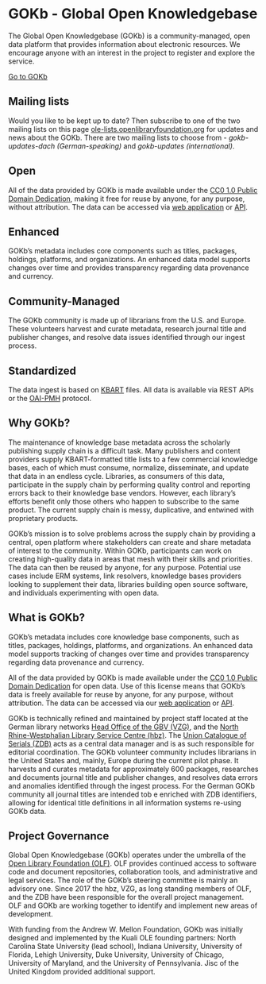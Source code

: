 # GOKb - Global Open Knowledgebase

The Global Open Knowledgebase (GOKb) is a community-managed, open data platform that provides 
information about electronic resources. We encourage anyone with an interest in the project 
to register and explore the service. 

[Go to GOKb](https://gokb.org/gokb-ui/ "GOKb")

## Mailing lists

Would you like to be kept up to date? Then subscribe to one of the two mailing lists on this page [ole-lists.openlibraryfoundation.org](https://ole-lists.openlibraryfoundation.org/) for updates and news about the GOKb. There are two mailing lists to choose from - _gokb-updates-dach (German-speaking)_ and _gokb-updates (international)_.

## Open

All of the data provided by GOKb is made available under the 
[CC0 1.0 Public Domain Dedication](https://creativecommons.org/publicdomain/zero/1.0/ "CC0 1.0 Public Domain Dedication"), 
making it free for reuse by anyone, for any purpose, without attribution. 
The data can be accessed via [web application](http://gokb.org/gokb/ "web application") or [API](https://github.com/openlibraryenvironment/gokb/wiki/API "API").

## Enhanced

GOKb’s metadata includes core components such as titles, packages, 
holdings, platforms, and organizations. An enhanced data model supports 
changes over time and provides transparency regarding data provenance and currency.

## Community-Managed

The GOKb community is made up of librarians from the U.S. and Europe. These volunteers harvest and curate metadata, research journal title and publisher changes, and resolve data issues identified through our ingest process.

## Standardized

The data ingest is based on [KBART](https://www.niso.org/standards-committees/kbart "KBART") files. All data is available via REST APIs or the [OAI-PMH](https://www.openarchives.org/pmh/ "OAI-PMH") protocol.

## Why GOKb?

The maintenance of knowledge base metadata across the scholarly publishing supply chain is a difficult task. Many publishers and content providers supply KBART-formatted title lists to a few commercial knowledge bases, each of which must consume, normalize, disseminate, and update that data in an endless cycle. Libraries, as consumers of this data, participate in the supply chain by performing quality control and reporting errors back to their knowledge base vendors. However, each library’s efforts benefit only those others who happen to subscribe to the same product. The current supply chain is messy, duplicative, and entwined with proprietary products.

GOKb’s mission is to solve problems across the supply chain by providing a central, open platform where stakeholders can create and share metadata of interest to the community. Within GOKb, participants can work on creating high-quality data in areas that mesh with their skills and priorities. The data can then be reused by anyone, for any purpose. Potential use cases include ERM systems, link resolvers, knowledge bases providers looking to supplement their data, libraries building open source software, and individuals experimenting with open data.

## What is GOKb?

GOKb’s metadata includes core knowledge base components, such as titles, packages, holdings, platforms, and organizations. An enhanced data model supports tracking of changes over time and provides transparency regarding data provenance and currency.

All of the data provided by GOKb is made available under the [CC0 1.0 Public Domain Dedication](https://creativecommons.org/publicdomain/zero/1.0/ "CC0 1.0 Public Domain Dedication") for open data. Use of this license means that GOKb’s data is freely available for reuse by anyone, for any purpose, without attribution. The data can be accessed via our [web application](http://gokb.org/gokb/ "web application") or [API](https://github.com/openlibraryenvironment/gokb/wiki/API "API").

GOKb is technically refined and maintained by project staff located at the German library networks [Head Office of the GBV (VZG)](https://www.gbv.de/Verbundzentrale-en?set_language=en "Head Office of the GBV (VZG)"), and the [North Rhine-Westphalian Library Service Centre (hbz)](https://www.hbz-nrw.de/ "North Rhine-Westphalian Library Service Centre (hbz)"). The [Union Catalogue of Serials (ZDB)](https://zdb-katalog.de/imprint.xhtml#aboutus "Union Catalogue of Serials (ZDB)") acts as a central data manager and is as such responsible for editorial coordination.  The GOKb volunteer community includes librarians in the United States and, mainly, Europe during the current pilot phase. It harvests and curates metadata for approximately 600 packages, researches and documents journal title and publisher changes, and resolves data errors and anomalies identified through the ingest process. For the German GOKb community all journal titles are intended tob e enriched with ZDB identifiers, allowing for identical title definitions in all information systems re-using GOKb data.

## Project Governance

Global Open Knowledgebase (GOKb) operates under the umbrella of the [Open Library Foundation (OLF)](https://openlibraryfoundation.org/ "Open Library Foundation (OLF)"). OLF provides continued access to software code and document repositories, collaboration tools, and administrative and legal services. The role of the GOKb’s steering committee is mainly an advisory one. Since 2017 the hbz, VZG, as long standing members of OLF, and the ZDB have been responsible for the overall project management. OLF and GOKb are working together to identify and implement new areas of development.

With funding from the Andrew W. Mellon Foundation, GOKb was initially designed and implemented by the Kuali OLE founding partners: North Carolina State University (lead school), Indiana University, University of Florida, Lehigh University, Duke University, University of Chicago, University of Maryland, and the University of Pennsylvania. Jisc of the United Kingdom provided additional support.
